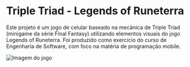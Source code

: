 # Triple Triad - Legends of Runeterra

Este projeto é um jogo de celular baseado na mecânica de Triple Triad (minigame da série Final Fantasy) utilizando elementos visuais do jogo Legends of Runeterra.
Foi produzido como exercício do curso de Engenharia de Software, com foco na matéria de programação mobile.

![Imagem do jogo](https://github.com/Joel-Graf/Triple-Triad-LoR/assets/55204995/853bd958-2457-4a32-9afd-ef1362c3d60d)
